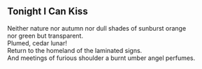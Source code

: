 Tonight I Can Kiss
------------------
Neither nature nor autumn nor dull shades of sunburst orange  
nor green but transparent.  
Plumed, cedar lunar!  
Return to the homeland of the laminated signs.  
And meetings of furious shoulder a burnt umber angel perfumes.  
